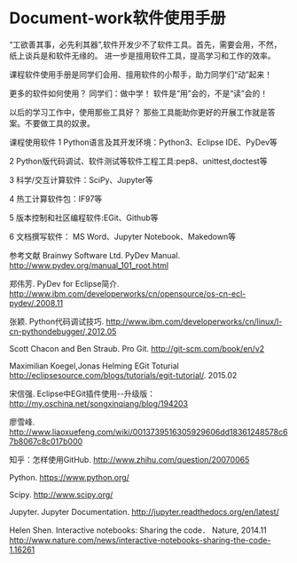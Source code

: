 # Document-work软件使用手册
“工欲善其事，必先利其器”,软件开发少不了软件工具。首先，需要会用，不然，纸上谈兵是和软件无缘的。 进一步是擅用软件工具，提高学习和工作的效率。

课程软件使用手册是同学们会用、擅用软件的小帮手，助力同学们“动”起来！

更多的软件如何使用？ 同学们：做中学！ 软件是“用”会的，不是“读”会的！

以后的学习工作中，使用那些工具好？ 那些工具能助你更好的开展工作就是答案。不要做工具的奴隶。

课程使用软件
1 Python语言及其开发环境：Python3、Eclipse IDE、PyDev等

2 Python版代码调试、软件测试等软件工程工具:pep8、unittest,doctest等

3 科学/交互计算软件：SciPy、Jupyter等

4 热工计算软件包：IF97等

5 版本控制和社区编程软件:EGit、Github等

6 文档撰写软件： MS Word、Jupyter Notebook、Makedown等

参考文献
Brainwy Software Ltd. PyDev Manual. http://www.pydev.org/manual_101_root.html

郑伟芳. PyDev for Eclipse简介. http://www.ibm.com/developerworks/cn/opensource/os-cn-ecl-pydev/.2008.11

张颖. Python代码调试技巧. http://www.ibm.com/developerworks/cn/linux/l-cn-pythondebugger/,2012.05

Scott Chacon and Ben Straub. Pro Git. http://git-scm.com/book/en/v2

Maximilian Koegel,Jonas Helming EGit Toturial http://eclipsesource.com/blogs/tutorials/egit-tutorial/. 2015.02

宋信强. Eclipse中EGit插件使用--升级版： http://my.oschina.net/songxinqiang/blog/194203

廖雪峰. http://www.liaoxuefeng.com/wiki/0013739516305929606dd18361248578c67b8067c8c017b000

知乎：怎样使用GitHub. http://www.zhihu.com/question/20070065

Python. https://www.python.org/

Scipy. http://www.scipy.org/

Jupyter. Jupyter Documentation. http://jupyter.readthedocs.org/en/latest/

Helen Shen. Interactive notebooks: Sharing the code． Nature, 2014.11
http://www.nature.com/news/interactive-notebooks-sharing-the-code-1.16261
